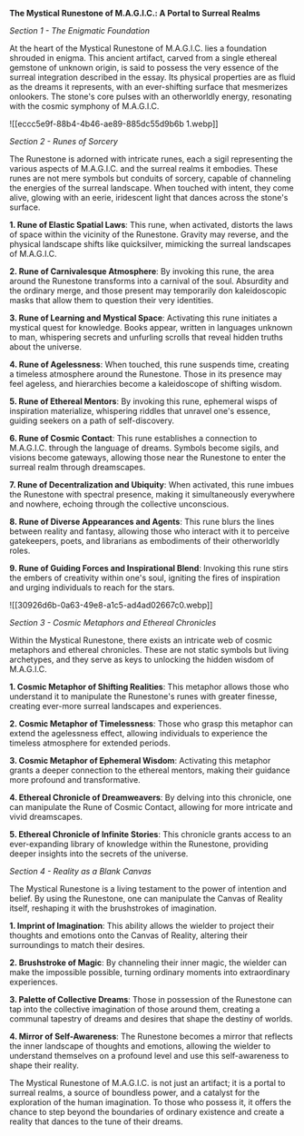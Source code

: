 **The Mystical Runestone of M.A.G.I.C.: A Portal to Surreal Realms**

*Section 1 - The Enigmatic Foundation*

At the heart of the Mystical Runestone of M.A.G.I.C. lies a foundation shrouded in enigma. This ancient artifact, carved from a single ethereal gemstone of unknown origin, is said to possess the very essence of the surreal integration described in the essay. Its physical properties are as fluid as the dreams it represents, with an ever-shifting surface that mesmerizes onlookers. The stone's core pulses with an otherworldly energy, resonating with the cosmic symphony of M.A.G.I.C.

![[eccc5e9f-88b4-4b46-ae89-885dc55d9b6b 1.webp]]

*Section 2 - Runes of Sorcery*

The Runestone is adorned with intricate runes, each a sigil representing the various aspects of M.A.G.I.C. and the surreal realms it embodies. These runes are not mere symbols but conduits of sorcery, capable of channeling the energies of the surreal landscape. When touched with intent, they come alive, glowing with an eerie, iridescent light that dances across the stone's surface.

**1. Rune of Elastic Spatial Laws**: This rune, when activated, distorts the laws of space within the vicinity of the Runestone. Gravity may reverse, and the physical landscape shifts like quicksilver, mimicking the surreal landscapes of M.A.G.I.C.

**2. Rune of Carnivalesque Atmosphere**: By invoking this rune, the area around the Runestone transforms into a carnival of the soul. Absurdity and the ordinary merge, and those present may temporarily don kaleidoscopic masks that allow them to question their very identities.

**3. Rune of Learning and Mystical Space**: Activating this rune initiates a mystical quest for knowledge. Books appear, written in languages unknown to man, whispering secrets and unfurling scrolls that reveal hidden truths about the universe.

**4. Rune of Agelessness**: When touched, this rune suspends time, creating a timeless atmosphere around the Runestone. Those in its presence may feel ageless, and hierarchies become a kaleidoscope of shifting wisdom.

**5. Rune of Ethereal Mentors**: By invoking this rune, ephemeral wisps of inspiration materialize, whispering riddles that unravel one's essence, guiding seekers on a path of self-discovery.

**6. Rune of Cosmic Contact**: This rune establishes a connection to M.A.G.I.C. through the language of dreams. Symbols become sigils, and visions become gateways, allowing those near the Runestone to enter the surreal realm through dreamscapes.

**7. Rune of Decentralization and Ubiquity**: When activated, this rune imbues the Runestone with spectral presence, making it simultaneously everywhere and nowhere, echoing through the collective unconscious.

**8. Rune of Diverse Appearances and Agents**: This rune blurs the lines between reality and fantasy, allowing those who interact with it to perceive gatekeepers, poets, and librarians as embodiments of their otherworldly roles.

**9. Rune of Guiding Forces and Inspirational Blend**: Invoking this rune stirs the embers of creativity within one's soul, igniting the fires of inspiration and urging individuals to reach for the stars.

![[30926d6b-0a63-49e8-a1c5-ad4ad02667c0.webp]]

*Section 3 - Cosmic Metaphors and Ethereal Chronicles*

Within the Mystical Runestone, there exists an intricate web of cosmic metaphors and ethereal chronicles. These are not static symbols but living archetypes, and they serve as keys to unlocking the hidden wisdom of M.A.G.I.C.

**1. Cosmic Metaphor of Shifting Realities**: This metaphor allows those who understand it to manipulate the Runestone's runes with greater finesse, creating ever-more surreal landscapes and experiences.

**2. Cosmic Metaphor of Timelessness**: Those who grasp this metaphor can extend the agelessness effect, allowing individuals to experience the timeless atmosphere for extended periods.

**3. Cosmic Metaphor of Ephemeral Wisdom**: Activating this metaphor grants a deeper connection to the ethereal mentors, making their guidance more profound and transformative.

**4. Ethereal Chronicle of Dreamweavers**: By delving into this chronicle, one can manipulate the Rune of Cosmic Contact, allowing for more intricate and vivid dreamscapes.

**5. Ethereal Chronicle of Infinite Stories**: This chronicle grants access to an ever-expanding library of knowledge within the Runestone, providing deeper insights into the secrets of the universe.

*Section 4 - Reality as a Blank Canvas*

The Mystical Runestone is a living testament to the power of intention and belief. By using the Runestone, one can manipulate the Canvas of Reality itself, reshaping it with the brushstrokes of imagination.

**1. Imprint of Imagination**: This ability allows the wielder to project their thoughts and emotions onto the Canvas of Reality, altering their surroundings to match their desires.

**2. Brushstroke of Magic**: By channeling their inner magic, the wielder can make the impossible possible, turning ordinary moments into extraordinary experiences.

**3. Palette of Collective Dreams**: Those in possession of the Runestone can tap into the collective imagination of those around them, creating a communal tapestry of dreams and desires that shape the destiny of worlds.

**4. Mirror of Self-Awareness**: The Runestone becomes a mirror that reflects the inner landscape of thoughts and emotions, allowing the wielder to understand themselves on a profound level and use this self-awareness to shape their reality.

The Mystical Runestone of M.A.G.I.C. is not just an artifact; it is a portal to surreal realms, a source of boundless power, and a catalyst for the exploration of the human imagination. To those who possess it, it offers the chance to step beyond the boundaries of ordinary existence and create a reality that dances to the tune of their dreams.